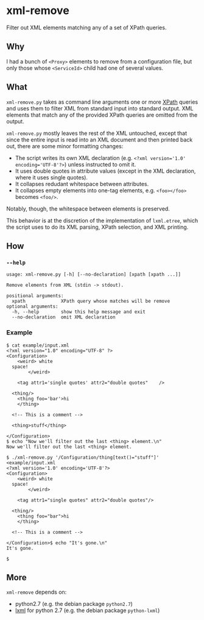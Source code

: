 xml-remove
==========
Filter out XML elements matching any of a set of XPath queries.

Why
---
I had a bunch of `<Proxy>` elements to remove from a configuration file, but
only those whose `<ServiceId>` child had one of several values.

What
----
`xml-remove.py` takes as command line arguments one or more [XPath][xpath]
queries and uses them to filter XML from standard input into standard output.
XML elements that match any of the provided XPath queries are omitted from the
output.

`xml-remove.py` mostly leaves the rest of the XML untouched, except that since
the entire input is read into an XML document and then printed back out, there
are some minor formatting changes:

- The script writes its own XML declaration (e.g.
  `<?xml version='1.0' encoding='UTF-8'?>`) unless instructed to omit it.
- It uses double quotes in attribute values (except in the XML declaration,
  where it uses single quotes).
- It collapses redudant whitespace between attributes.
- It collapses empty elements into one-tag elements, e.g. `<foo></foo>` becomes
  `<foo/>`.

Notably, though, the whitespace between elements is preserved.

This behavior is at the discretion of the implementation of `lxml.etree`, which
the script uses to do its XML parsing, XPath selection, and XML printing.

How
---
### `--help`
```
usage: xml-remove.py [-h] [--no-declaration] [xpath [xpath ...]]

Remove elements from XML (stdin -> stdout).

positional arguments:
  xpath             XPath query whose matches will be remove
optional arguments:
  -h, --help        show this help message and exit
  --no-declaration  omit XML declaration
```

### Example

```
$ cat example/input.xml
<?xml version="1.0" encoding="UTF-8" ?>
<Configuration>
    <weird> white
  space!
        </weird>

    <tag attr1='single quotes' attr2="double quotes"    />

  <thing/>
    <thing foo='bar'>hi
    </thing>

  <!-- This is a comment -->

  <thing>stuff</thing>

</Configuration>
$ echo "Now we'll filter out the last <thing> element.\n"
Now we'll filter out the last <thing> element.

$ ./xml-remove.py '/Configuration/thing[text()="stuff"]' <example/input.xml
<?xml version='1.0' encoding='UTF-8'?>
<Configuration>
    <weird> white
  space!
        </weird>

    <tag attr1="single quotes" attr2="double quotes"/>

  <thing/>
    <thing foo="bar">hi
    </thing>

  <!-- This is a comment -->

</Configuration>$ echo "It's gone.\n"
It's gone.

$
```

More
----
`xml-remove` depends on:

- python2.7 (e.g. the debian package `python2.7`)
- [lxml][lxml] for python 2.7 (e.g. the debian package `python-lxml`)

[xpath]: https://www.w3.org/TR/xpath/
[lxml]: http://lxml.de/